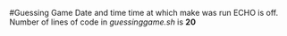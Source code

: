 #Guessing Game 
Date and time time at which make was run 
ECHO is off.
Number of lines of code in *guessinggame.sh* is **20** 
